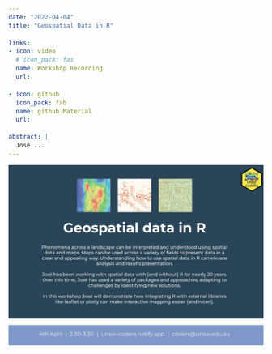 ```yaml
---
date: "2022-04-04"
title: "Geospatial Data in R"

links:
- icon: video
  # icon_pack: fas
  name: Workshop Recording 
  url: 
  
- icon: github
  icon_pack: fab
  name: github Material
  url: 
  
abstract: |
  Jose....
---
```

<img src="geospatial_flyer.png" width=1450 style = "margin-left: 0px; margin-right: 0px; float:right;" >








